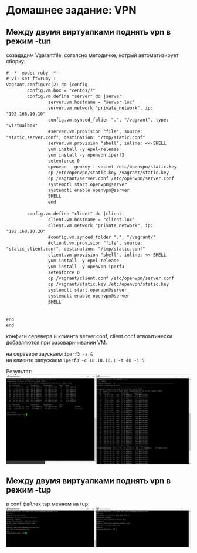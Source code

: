 # Домашнее задание: VPN

##  Между двумя виртуалками поднять vpn в режим -tun

созададим Vgarantfile, согалсно методичке, котрый автоматизирует сборку:  

~~~
# -*- mode: ruby -*-
# vi: set ft=ruby :
Vagrant.configure(2) do |config|
        config.vm.box = "centos/7"
        config.vm.define "server" do |server|
                server.vm.hostname = "server.loc"
                server.vm.network "private_network", ip: "192.168.10.10"
                config.vm.synced_folder ".", "/vagrant", type: "virtualbox"
                #server.vm.provision "file", source: "static_server.conf", destination: "/tmp/static.conf"
                server.vm.provision "shell", inline: <<-SHELL
                yum install -y epel-release
                yum install -y openvpn iperf3
                setenforce 0
                openvpn --genkey --secret /etc/openvpn/static.key
                cp /etc/openvpn/static.key /vagrant/static.key
                cp /vagrant/server.conf /etc/openvpn/server.conf
                systemctl start openvpn@server
                systemctl enable openvpn@server
                SHELL
                end

        config.vm.define "client" do |client|
                client.vm.hostname = "client.loc"
                client.vm.network "private_network", ip: "192.168.10.20"
                #config.vm.synced_folder ".", "/vagrant/"
                #client.vm.provision "file", source: "static_client.conf", destination: "/tmp/static.conf"
                client.vm.provision "shell", inline: <<-SHELL
                yum install -y epel-release
                yum install -y openvpn iperf3
                setenforce 0
                cp /vagrant/client.conf /etc/openvpn/server.conf
                cp /vagrant/static.key /etc/openvpn/static.key
                systemctl start openvpn@server
                systemctl enable openvpn@server
                SHELL


end
end
~~~

конфиги серевера и клиента:server.conf, client.conf атвомтически добавляются при разоваричивании VM.  

на серевере заускаем `iperf3 -s &`  
на клиенте запускаем `iperf3 -c 10.10.10.1 -t 40 -i 5`

Результат:
![картинка1](https://github.com/Rustam-Sibagatullin/dz24/blob/master/dev%20tap.JPG "iper tun mode")



## Между двумя виртуалками поднять vpn в режим -tup

в conf файлах tap меняем на tup.  
![картинка2](https://github.com/Rustam-Sibagatullin/dz24/blob/master/dev%20tun.JPG)


